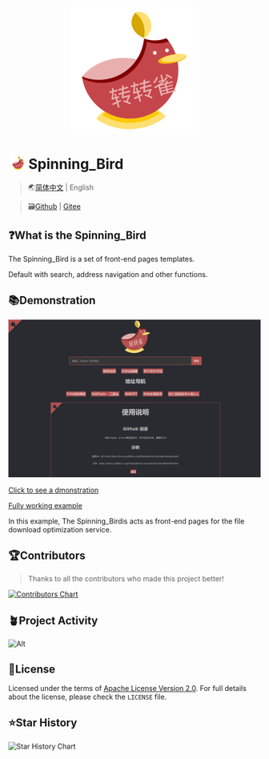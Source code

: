 <p align="center">
    <img height="256" src='./img/icon.svg' />
</p>

# <img height="30" style="margin: -3px 5px;" src="./img/icon.svg"/>Spinning_Bird

> 🌏[简体中文](./README.md) | English

> 🗃️[Github](https://github.com/PJ-568/Spinning_Bird) | [Gitee](https://gitee.com/PJ-568/Spinning_Bird)

## ❓What is the Spinning_Bird

The Spinning_Bird is a set of front-end pages templates.

Default with search, address navigation and other functions.

## 📚Demonstration

<p align="center">
    <img src="./img/%E6%BC%94%E7%A4%BA.webp">
</p>

[Click to see a dmonstration](https://pj568.eu.org/Spinning_Bird/)

[Fully working example](https://proxy.pj568.eu.org/)

In this example, The Spinning_Birdis acts as front-end pages for the file download optimization service.

## 🏆Contributors

> Thanks to all the contributors who made this project better!

[![Contributors Chart](https://contrib.rocks/image?repo=PJ-568/Spinning_Bird)](https://github.com/PJ-568/Spinning_Bird/graphs/contributors)

## 🪴Project Activity

![Alt](https://repobeats.axiom.co/api/embed/b2619fef6056900e6fd10c71bea730969f7a3f22.svg "Repobeats analytics image")

## 📄License

Licensed under the terms of [Apache License Version 2.0](http://www.apache.org/licenses/LICENSE-2.0). For full details about the license, please check the `LICENSE` file.

## ⭐Star History

![Star History Chart](https://api.star-history.com/svg?repos=PJ-568/Spinning_Bird&type=Date)
